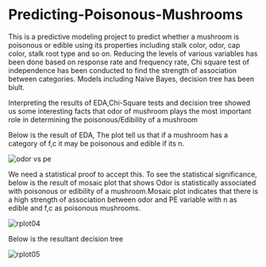 # Predicting-Poisonous-Mushrooms

This is a predictive modeling project to predict whether a mushroom is poisonous or edible using its properties including stalk color, odor, cap color, stalk root type and so on. Reducing the levels of various variables has been done based on response rate and frequency rate, Chi square test of independence has been conducted to find the strength of association between categories. Models including Naive Bayes, decision tree has been biult.

Interpreting the results of EDA,Chi-Square tests and decision tree showed us some interesting facts that odor of mushroom plays the most important role in determining the poisonous/Edibility of a mushroom

Below is the result of EDA, The plot tell us that if a mushroom has a category of f,c  it may be poisonous and edible if its n.
 
![odor vs pe](https://cloud.githubusercontent.com/assets/17242464/21290412/58ad77da-c487-11e6-8fa4-2cb75ca5f4bd.png)


We need a statistical proof to accept this. To see the statistical significance, below is the result of mosaic plot that shows Odor is statistically associated with poisonous or edibility of a mushroom.Mosaic plot indicates that there is a high strength of association between odor and PE variable with n as edible and f,c as poisonous mushrooms.

![rplot04](https://cloud.githubusercontent.com/assets/17242464/21290428/f1b22e76-c487-11e6-9846-8e99f7a8bc9c.png)

Below is the resultant decision tree

![rplot05](https://cloud.githubusercontent.com/assets/17242464/21290456/d2d2b2fe-c488-11e6-9d13-9c76bd7c6c1a.png)



